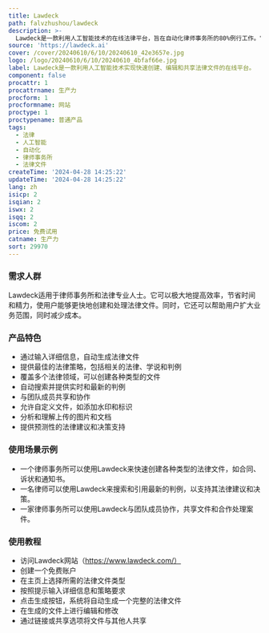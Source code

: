 ```yaml
---
title: Lawdeck
path: falvzhushou/lawdeck
description: >-
  Lawdeck是一款利用人工智能技术的在线法律平台，旨在自动化律师事务所的80%例行工作。它可以通过分析输入的详细信息，为用户提供最佳的法律策略，并生成完整的文件供用户编辑和共享。
source: 'https://lawdeck.ai'
cover: /cover/20240610/6/10/20240610_42e3657e.jpg
logo: /logo/20240610/6/10/20240610_4bfaf66e.jpg
label: Lawdeck是一款利用人工智能技术实现快速创建、编辑和共享法律文件的在线平台。
component: false
procattr: 1
procattrname: 生产力
procform: 1
procformname: 网站
proctype: 1
proctypename: 普通产品
tags:
  - 法律
  - 人工智能
  - 自动化
  - 律师事务所
  - 法律文件
createTime: '2024-04-28 14:25:22'
updateTime: '2024-04-28 14:25:22'
lang: zh
isicp: 2
isqian: 2
iswx: 2
isqq: 2
iscom: 2
price: 免费试用
catname: 生产力
sort: 29970
---
```




### 需求人群
Lawdeck适用于律师事务所和法律专业人士。它可以极大地提高效率，节省时间和精力，使用户能够更快地创建和处理法律文件。同时，它还可以帮助用户扩大业务范围，同时减少成本。

### 产品特色
* 通过输入详细信息，自动生成法律文件
* 提供最佳的法律策略，包括相关的法律、学说和判例
* 覆盖多个法律领域，可以创建各种类型的文件
* 自动搜索并提供实时和最新的判例
* 与团队成员共享和协作
* 允许自定义文件，如添加水印和标识
* 分析和理解上传的图片和文档
* 提供预测性的法律建议和决策支持

### 使用场景示例
* 一个律师事务所可以使用Lawdeck来快速创建各种类型的法律文件，如合同、诉状和通知书。
* 一名律师可以使用Lawdeck来搜索和引用最新的判例，以支持其法律建议和决策。
* 一家律师事务所可以使用Lawdeck与团队成员协作，共享文件和合作处理案件。

### 使用教程
* 访问Lawdeck网站（https://www.lawdeck.com/）
* 创建一个免费账户
* 在主页上选择所需的法律文件类型
* 按照提示输入详细信息和策略要求
* 点击生成按钮，系统将自动生成一个完整的法律文件
* 在生成的文件上进行编辑和修改
* 通过链接或共享选项将文件与其他人共享

  
